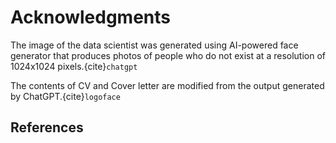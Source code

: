 # Acknowledgments

The image of the data scientist was generated using AI-powered face generator that produces photos of people who do not exist at a resolution of 1024x1024 pixels.{cite}`chatgpt`


The contents of CV and Cover letter are modified from the output generated by ChatGPT.{cite}`logoface`

## References

```{bibliography}
```
